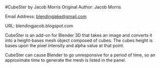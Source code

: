 #CubeSter by Jacob Morris
Original Author: Jacob Morris

Email Address: blendingjake@gmail.com

URL: blendingjacob.blogspot.com

CubeSter is an add-on for Blender 3D that takes an image and converts it into
a height-bases mesh object composed of cubes. The cubes height is bases upon
the pixel intensity and alpha value at that point. 

CubeSter can cause Blender to go unresponsive for a period of time, so an
approximate time to generate the mesh is listed in the panel.